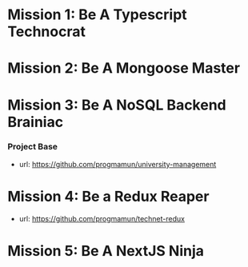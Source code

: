 # Mission 1: Be A Typescript Technocrat

# Mission 2: Be A Mongoose Master

# Mission 3: Be A NoSQL Backend Brainiac

### Project Base

- url: https://github.com/progmamun/university-management

# Mission 4: Be a Redux Reaper

- url: https://github.com/progmamun/technet-redux

# Mission 5: Be A NextJS Ninja
